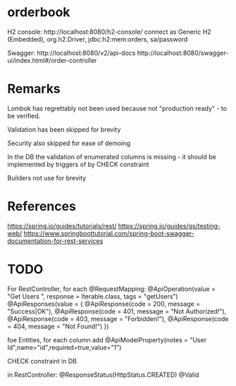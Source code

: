 # orderbook


H2 console: http://localhost:8080/h2-console/ connect as Generic H2 (Embedded), org.h2.Driver, jdbc:h2:mem:orders, sa/password

Swagger: http://localhost:8080/v2/api-docs  http://localhost:8080/swagger-ui/index.html#/order-controller


# Remarks

Lombok has regrettably not been used because not "production ready" - to be verified.

Validation has been skipped for brevity

Security also skipped for ease of demoing

In the DB the validation of enumerated columns is missing - it should be implemented by triggers of by CHECK constraint

Builders not use for brevity  

# References

https://spring.io/guides/tutorials/rest/
https://spring.io/guides/gs/testing-web/
https://www.springboottutorial.com/spring-boot-swagger-documentation-for-rest-services



# TODO

For RestController, for each @RequestMapping:
@ApiOperation(value = "Get Users ", response = Iterable.class, tags = "getUsers")
@ApiResponses(value = { @ApiResponse(code = 200, message = "Success|OK"), @ApiResponse(code = 401, message = "Not Authorized!"),
@ApiResponse(code = 403, message = "Forbidden!"), @ApiResponse(code = 404, message = "Not Found!") })

foe Entities, for each column add
@ApiModelProperty(notes = "User Id",name="id",required=true,value="1")

CHECK constraint in DB

in RestController: 
@ResponseStatus(HttpStatus.CREATED)
@Valid 